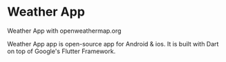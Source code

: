 #  Weather App 
Weather App with openweathermap.org 

Weather App app is open-source  app for Android & ios. It is built with Dart on top of Google's Flutter Framework.
